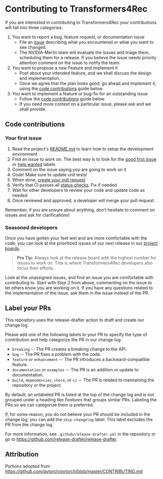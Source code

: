 # Contributing to Transformers4Rec

If you are interested in contributing to Transformers4Rec your contributions will fall
into three categories:
1. You want to report a bug, feature request, or documentation issue
    - File an [issue](https://github.com/NVIDIA-Merlin/Transformers4Rec/issues/new/choose)
    describing what you encountered or what you want to see changed.
    - The NVIDIA-Merlin team will evaluate the issues and triage them, scheduling
    them for a release. If you believe the issue needs priority attention
    comment on the issue to notify the team.
2. You want to propose a new Feature and implement it
    - Post about your intended feature, and we shall discuss the design and
    implementation.
    - Once we agree that the plan looks good, go ahead and implement it, using
    the [code contributions](#code-contributions) guide below.
3. You want to implement a feature or bug-fix for an outstanding issue
    - Follow the [code contributions](#code-contributions) guide below.
    - If you need more context on a particular issue, please ask and we shall
    provide.

## Code contributions

### Your first issue

1. Read the project's [README.md](https://github.com/NVIDIA-Merlin/Transformers4Rec/blob/stable/README.md)
    to learn how to setup the development environment
2. Find an issue to work on. The best way is to look for the [good first issue](https://github.com/NVIDIA-Merlin/Transformers4Rec/issues?q=is%3Aissue+is%3Aopen+label%3A%22good+first+issue%22)
    or [help wanted](https://github.com/NVIDIA-Merlin/Transformers4Rec/issues?q=is%3Aissue+is%3Aopen+label%3A%22help+wanted%22) labels
3. Comment on the issue saying you are going to work on it
4. Code! Make sure to update unit tests!
5. When done, [create your pull request](https://github.com/NVIDIA-Merlin/Transformers4Rec/compare)
6. Verify that CI passes all [status checks](https://help.github.com/articles/about-status-checks/). Fix if needed
7. Wait for other developers to review your code and update code as needed
8. Once reviewed and approved, a developer will merge your pull request

Remember, if you are unsure about anything, don't hesitate to comment on issues
and ask for clarifications!

### Seasoned developers

Once you have gotten your feet wet and are more comfortable with the code, you
can look at the prioritized issues of our next release in our [project boards](https://github.com/NVIDIA-Merlin/Transformers4Rec/projects).

> **Pro Tip:** Always look at the release board with the highest number for
issues to work on. This is where Transformers4Rec developers also focus their efforts.

Look at the unassigned issues, and find an issue you are comfortable with
contributing to. Start with _Step 3_ from above, commenting on the issue to let
others know you are working on it. If you have any questions related to the
implementation of the issue, ask them in the issue instead of the PR.

## Label your PRs

This repository uses the release-drafter action to draft and create our change log.

Please add one of the following labels to your PR to specify the type of contribution
and help categorize the PR in our change log:

- `breaking` -- The PR creates a breaking change to the API.
- `bug` -- The PR fixes a problem with the code.
- `feature` or `enhancement` -- The PR introduces a backward-compatible feature.
- `documentation` or `examples` -- The PR is an addition or update to documentation.
- `build`, `dependencies`, `chore`, or `ci` -- The PR is related to maintaining the
  repository or the project.

By default, an unlabeled PR is listed at the top of the change log and is not
grouped under a heading like *Features* that groups similar PRs.
Labeling the PRs so we can categorize them is preferred.

If, for some reason, you do not believe your PR should be included in the change
log, you can add the `skip-changelog` label.
This label excludes the PR from the change log.

For more information, see `.github/release-drafter.yml` in the repository
or go to <https://github.com/release-drafter/release-drafter>.

## Attribution

Portions adopted from https://github.com/pytorch/pytorch/blob/master/CONTRIBUTING.md

